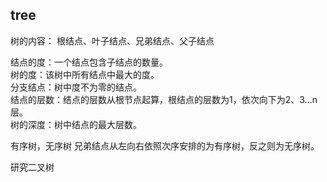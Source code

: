 tree
-----

树的内容：
根结点、叶子结点、兄弟结点、父子结点  

结点的度：一个结点包含子结点的数量。  
树的度：该树中所有结点中最大的度。  
分支结点：树中度不为零的结点。  
结点的层数：结点的层数从根节点起算，根结点的层数为1，依次向下为2、3...n层。  
树的深度：树中结点的最大层数。  

有序树，无序树
兄弟结点从左向右依照次序安排的为有序树，反之则为无序树。  

研究二叉树
